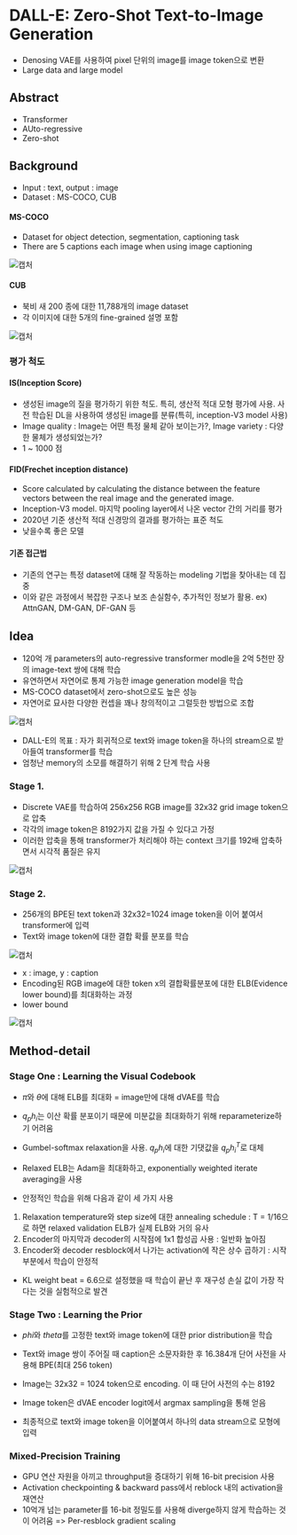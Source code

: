 # DALL-E: Zero-Shot Text-to-Image Generation

- Denosing VAE를 사용하여 pixel 단위의 image를 image token으로 변환
- Large data and large model

## Abstract
- Transformer
- AUto-regressive
- Zero-shot

## Background

- Input : text, output : image
- Dataset : MS-COCO, CUB

#### MS-COCO
- Dataset for object detection, segmentation, captioning task
- There are 5 captions each image when using image captioning

![캡처](https://user-images.githubusercontent.com/80622859/200106834-900c1e79-73bc-45e4-bccc-10552613729d.PNG)

#### CUB
- 북비 새 200 종에 대한 11,788개의 image dataset
- 각 이미지에 대한 5개의 fine-grained 설명 포함

![캡처](https://user-images.githubusercontent.com/80622859/200106878-d25cd461-1422-4207-a095-403cdc03e4a4.PNG)

### 평가 척도

#### IS(Inception Score)
- 생성된 image의 질을 평가하기 위한 척도. 특히, 생산적 적대 모형 평가에 사용. 사전 학습된 DL을 사용하여 생성된 image를 분류(특히, inception-V3 model 사용)
- Image quality : Image는 어떤 특정 물체 같아 보이는가?, Image variety : 다양한 물체가 생성되었는가?
- 1 ~ 1000 점

#### FID(Frechet inception distance)
- Score calculated by calculating the distance between the feature vectors between the real image and the generated image.
- Inception-V3 model. 마지막 pooling layer에서 나온 vector 간의 거리를 평가
- 2020년 기준 생산적 적대 신경망의 결과를 평가하는 표준 척도
- 낮을수록 좋은 모델

#### 기존 접근법
- 기존의 연구는 특정 dataset에 대해 잘 작동하는 modeling 기법을 찾아내는 데 집중
- 이와 같은 과정에서 복잡한 구조나 보조 손실함수, 추가적인 정보가 활용. ex) AttnGAN, DM-GAN, DF-GAN 등

## Idea
- 120억 개 parameters의 auto-regressive transformer modle을 2억 5천만 장의 image-text 쌍에 대해 학습
- 유연하면서 자연어로 통제 가능한 image generation model을 학습
- MS-COCO dataset에서 zero-shot으로도 높은 성능
- 자연어로 묘사한 다양한 컨셉을 꽤나 창의적이고 그럴듯한 방법으로 조합

![캡처](https://user-images.githubusercontent.com/80622859/200107176-1408bb45-bb7f-46aa-84de-2e7f71bdd096.PNG)

- DALL-E의 목표 : 자가 회귀적으로 text와 image token을 하나의 stream으로 받아들여 transformer를 학습
- 엄청난 memory의 소모를 해결하기 위해 2 단계 학습 사용

### Stage 1.
- Discrete VAE를 학습하여 256x256 RGB image를 32x32 grid image token으로 압축
- 각각의 image token은 8192가지 값을 가질 수 있다고 가정
- 이러한 압축을 통해 transformer가 처리해야 하는 context 크기를 192배 압축하면서 시각적 품질은 유지

![캡처](https://user-images.githubusercontent.com/80622859/200107289-bb2bdaf3-159d-4c26-91d4-e096f050d9df.PNG)

### Stage 2.
- 256개의 BPE된 text token과 32x32=1024 image token을 이어 붙여서 transformer에 입력
- Text와 image token에 대한 결합 확률 분포를 학습

![캡처](https://user-images.githubusercontent.com/80622859/200107712-6f1e9821-e43a-4067-a70b-b4415def2b6d.PNG)

- x : image, y : caption
- Encoding된 RGB image에 대한 token x의 결합확률분포에 대한 ELB(Evidence lower bound)를 최대화하는 과정
- lower bound

![캡처](https://user-images.githubusercontent.com/80622859/200107768-81182801-265f-4aec-a76a-cd008483b870.PNG)

## Method-detail

### Stage One : Learning the Visual Codebook
- $\pi$와 $\theta$에 대해 ELB를 최대화 = image만에 대해 dVAE를 학습
- $q_p h_i$는 이산 확률 분포이기 때문에 미분값을 최대화하기 위해 reparameterize하기 어려움
- Gumbel-softmax relaxation을 사용. $q_p h_i$에 대한 기댓값을 $q_p h_{i}^T$로 대체
- Relaxed ELB는 Adam을 최대화하고, exponentially weighted iterate averaging을 사용

- 안정적인 학습을 위해 다음과 같이 세 가지 사용
1. Relaxation temperature와 step size에 대한 annealing schedule : T = 1/16으로 하면 relaxed validation ELB가 실제 ELB와 거의 유사
2. Encoder의 마지막과 decoder의 시작점에 1x1 합성곱 사용 : 일반화 높아짐
3. Encoder와 decoder resblock에서 나가는 activation에 작은 상수 곱하기 : 시작 부분에서 학습이 안정적

- KL weight beat = 6.6으로 설정했을 때 학습이 끝난 후 재구성 손실 값이 가장 작다는 것을 실험적으로 발견

### Stage Two : Learning the Prior 
- $phi$와 $theta$를 고정한 text와 image token에 대한 prior distribution을 학습

- Text와 image 쌍이 주어질 때 caption은 소문자화한 후 16.384개 단어 사전을 사용해 BPE(최대 256 token)
- Image는 32x32 = 1024 token으로 encoding. 이 때 단어 사전의 수는 8192
- Image token은 dVAE encoder logit에서 argmax sampling을 통해 얻음
- 최종적으로 text와 image token을 이어붙여서 하나의 data stream으로 모형에 입력

### Mixed-Precision Training
- GPU 연산 자원을 아끼고 throughput을 증대하기 위해 16-bit precision 사용
- Activation checkpointing & backward pass에서 reblock 내의 activation을 재연산
- 10억개 넘는 parameter를 16-bit 정밀도를 사용해 diverge하지 않게 학습하는 것이 어려움 => Per-resblock gradient scaling
